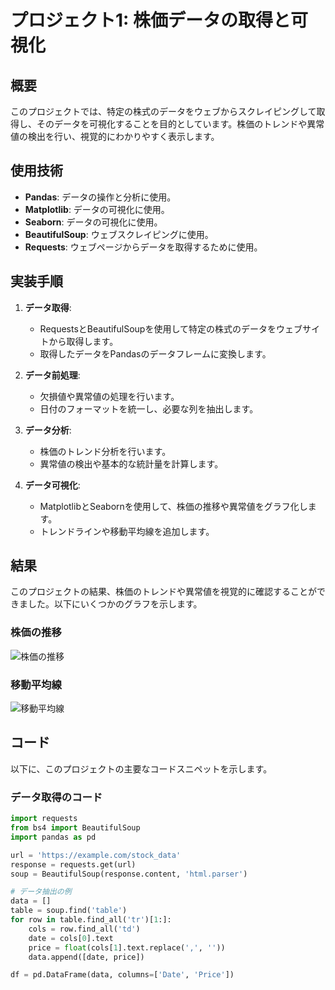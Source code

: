 # プロジェクト1: 株価データの取得と可視化

## 概要
このプロジェクトでは、特定の株式のデータをウェブからスクレイピングして取得し、そのデータを可視化することを目的としています。株価のトレンドや異常値の検出を行い、視覚的にわかりやすく表示します。

## 使用技術
- **Pandas**: データの操作と分析に使用。
- **Matplotlib**: データの可視化に使用。
- **Seaborn**: データの可視化に使用。
- **BeautifulSoup**: ウェブスクレイピングに使用。
- **Requests**: ウェブページからデータを取得するために使用。

## 実装手順
1. **データ取得**:
    - RequestsとBeautifulSoupを使用して特定の株式のデータをウェブサイトから取得します。
    - 取得したデータをPandasのデータフレームに変換します。

2. **データ前処理**:
    - 欠損値や異常値の処理を行います。
    - 日付のフォーマットを統一し、必要な列を抽出します。

3. **データ分析**:
    - 株価のトレンド分析を行います。
    - 異常値の検出や基本的な統計量を計算します。

4. **データ可視化**:
    - MatplotlibとSeabornを使用して、株価の推移や異常値をグラフ化します。
    - トレンドラインや移動平均線を追加します。

## 結果
このプロジェクトの結果、株価のトレンドや異常値を視覚的に確認することができました。以下にいくつかのグラフを示します。

### 株価の推移
![株価の推移](path_to_stock_price_plot.png)

### 移動平均線
![移動平均線](path_to_moving_average_plot.png)

## コード
以下に、このプロジェクトの主要なコードスニペットを示します。

### データ取得のコード
```python
import requests
from bs4 import BeautifulSoup
import pandas as pd

url = 'https://example.com/stock_data'
response = requests.get(url)
soup = BeautifulSoup(response.content, 'html.parser')

# データ抽出の例
data = []
table = soup.find('table')
for row in table.find_all('tr')[1:]:
    cols = row.find_all('td')
    date = cols[0].text
    price = float(cols[1].text.replace(',', ''))
    data.append([date, price])

df = pd.DataFrame(data, columns=['Date', 'Price'])
